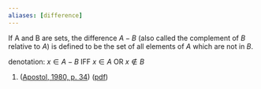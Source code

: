 ```yaml
---
aliases: [difference]
---
```

If A and B are sets, the difference $A - B$ (also called the complement of $B$ relative to $A$) is defined to be the set of all elements of $A$ which are not in $B$.

denotation: 
$x \in A - B$  IFF $x \in A$  OR  $x \notin B$



1. ([Apostol, 1980, p. 34](zotero://select/library/items/EZV2IYZM)) ([pdf](zotero://open-pdf/library/items/UIXUZUAG?page=34&annotation=GTEABDAR))